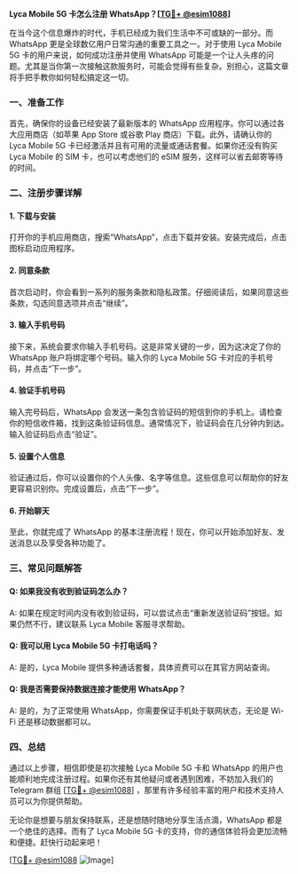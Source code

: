 **Lyca Mobile 5G 卡怎么注册 WhatsApp？[[TG💪+ @esim1088](https://t.me/s/esim1088)]**

在当今这个信息爆炸的时代，手机已经成为我们生活中不可或缺的一部分。而 WhatsApp 更是全球数亿用户日常沟通的重要工具之一。对于使用 Lyca Mobile 5G 卡的用户来说，如何成功注册并使用 WhatsApp 可能是一个让人头疼的问题。尤其是当你第一次接触这款服务时，可能会觉得有些复杂。别担心，这篇文章将手把手教你如何轻松搞定这一切。

### 一、准备工作

首先，确保你的设备已经安装了最新版本的 WhatsApp 应用程序。你可以通过各大应用商店（如苹果 App Store 或谷歌 Play 商店）下载。此外，请确认你的 Lyca Mobile 5G 卡已经激活并且有可用的流量或通话套餐。如果你还没有购买 Lyca Mobile 的 SIM 卡，也可以考虑他们的 eSIM 服务，这样可以省去邮寄等待的时间。

### 二、注册步骤详解

#### 1. 下载与安装
打开你的手机应用商店，搜索“WhatsApp”，点击下载并安装。安装完成后，点击图标启动应用程序。

#### 2. 同意条款
首次启动时，你会看到一系列的服务条款和隐私政策。仔细阅读后，如果同意这些条款，勾选同意选项并点击“继续”。

#### 3. 输入手机号码
接下来，系统会要求你输入手机号码。这是非常关键的一步，因为这决定了你的 WhatsApp 账户将绑定哪个号码。输入你的 Lyca Mobile 5G 卡对应的手机号码，并点击“下一步”。

#### 4. 验证手机号码
输入完号码后，WhatsApp 会发送一条包含验证码的短信到你的手机上。请检查你的短信收件箱，找到这条验证码信息。通常情况下，验证码会在几分钟内到达。输入验证码后点击“验证”。

#### 5. 设置个人信息
验证通过后，你可以设置你的个人头像、名字等信息。这些信息可以帮助你的好友更容易识别你。完成设置后，点击“下一步”。

#### 6. 开始聊天
至此，你就完成了 WhatsApp 的基本注册流程！现在，你可以开始添加好友、发送消息以及享受各种功能了。

### 三、常见问题解答

#### Q: 如果我没有收到验证码怎么办？
A: 如果在规定时间内没有收到验证码，可以尝试点击“重新发送验证码”按钮。如果仍然不行，建议联系 Lyca Mobile 客服寻求帮助。

#### Q: 我可以用 Lyca Mobile 5G 卡打电话吗？
A: 是的，Lyca Mobile 提供多种通话套餐，具体资费可以在其官方网站查询。

#### Q: 我是否需要保持数据连接才能使用 WhatsApp？
A: 是的，为了正常使用 WhatsApp，你需要保证手机处于联网状态，无论是 Wi-Fi 还是移动数据都可以。

### 四、总结

通过以上步骤，相信即使是初次接触 Lyca Mobile 5G 卡和 WhatsApp 的用户也能顺利地完成注册过程。如果你还有其他疑问或者遇到困难，不妨加入我们的 Telegram 群组 [[TG💪+ @esim1088](https://t.me/s/esim1088)] ，那里有许多经验丰富的用户和技术支持人员可以为你提供帮助。

无论你是想要与朋友保持联系，还是想随时随地分享生活点滴，WhatsApp 都是一个绝佳的选择。而有了 Lyca Mobile 5G 卡的支持，你的通信体验将会更加流畅和便捷。赶快行动起来吧！

[[TG💪+ @esim1088](https://t.me/s/esim1088) ![Image](https://i.postimg.cc/4NQfJmqS/Snipaste-2025-05-13-00-14-12.png)]